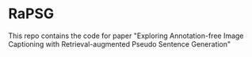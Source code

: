 # RaPSG
This repo contains the code for paper "Exploring Annotation-free Image Captioning with Retrieval-augmented Pseudo Sentence Generation"
